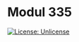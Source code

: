 # Modul 335

 [![License: Unlicense](https://img.shields.io/github/license/ursinn/schule-m335)](http://unlicense.org/)
